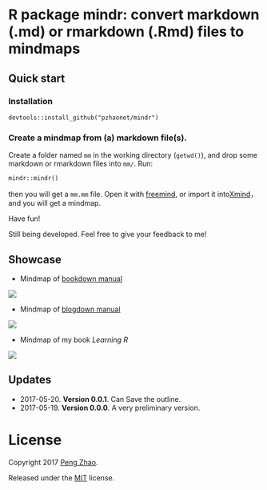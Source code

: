 # R package mindr: convert markdown (.md) or rmarkdown (.Rmd) files to mindmaps

## Quick start

### Installation

```
devtools::install_github("pzhaonet/mindr")
```

### Create a mindmap from (a) markdown file(s).

Create a folder named `mm` in the working directory (`getwd()`), and drop some markdown or rmarkdown files into `mm/`. Run: 

```
mindr::mindr()
```

then you will get a `mm.mm` file. Open it with [freemind](http://freemind.sourceforge.net/wiki/index.php/Download), or import it into[Xmind](http://www.xmind.net/download/win/)，and you will get a mindmap.

Have fun!

Still being developed. Feel free to give your feedback to me!

## Showcase

- Mindmap of [bookdown manual](https://github.com/rstudio/bookdown/tree/master/inst/examples)

![](https://raw.githubusercontent.com/pzhaonet/mindr/master/showcase/mindr_bookdown.jpeg)

- Mindmap of [blogdown manual](https://github.com/rstudio/blogdown/tree/master/docs)

![](https://raw.githubusercontent.com/pzhaonet/mindr/master/showcase/mindr_blogdown.jpg)

- Mindmap of my book *Learning R*

![](https://raw.githubusercontent.com/pzhaonet/mindr/master/showcase/mindr_xuer.jpg)

## Updates

- 2017-05-20. **Version 0.0.1**. Can Save the outline.
- 2017-05-19. **Version 0.0.0**. A very preliminary version.


# License

Copyright 2017 [Peng Zhao](http://pzhao.org).

Released under the [MIT](https://github.com/pzhaonet/bookdown-plus/blob/master/LICENSE.md) license.

